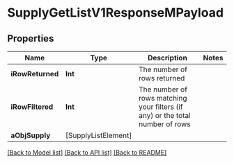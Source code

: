 # SupplyGetListV1ResponseMPayload

## Properties
Name | Type | Description | Notes
------------ | ------------- | ------------- | -------------
**iRowReturned** | **Int** | The number of rows returned | 
**iRowFiltered** | **Int** | The number of rows matching your filters (if any) or the total number of rows | 
**aObjSupply** | [SupplyListElement] |  | 

[[Back to Model list]](../README.md#documentation-for-models) [[Back to API list]](../README.md#documentation-for-api-endpoints) [[Back to README]](../README.md)


